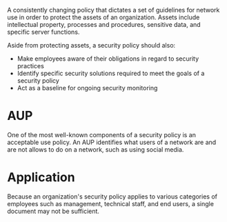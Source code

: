 A consistently changing policy that dictates a set of guidelines for network use in order to protect the assets of an organization. Assets include intellectual property, processes and procedures, sensitive data, and specific server functions.

Aside from protecting assets, a security policy should also:
- Make employees aware of their obligations in regard to security practices
- Identify specific security solutions required to meet the goals of a security policy
- Act as a baseline for ongoing security monitoring

# AUP
One of the most well-known components of a security policy is an acceptable use policy. An AUP identifies what users of a network are and are not allows to do on a network, such as using social media.

# Application
Because an organization's security policy applies to various categories of employees such as management, technical staff, and end users, a single document may not be sufficient.